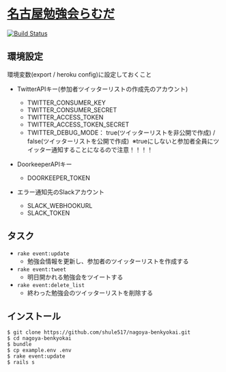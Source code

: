 [名古屋勉強会らむだ](https://nagoya-benkyokai.com/)
=======================================================
[![Build Status](https://travis-ci.org/shule517/nagoya-benkyokai.svg?branch=master)](https://travis-ci.org/shule517/nagoya-benkyokai)

## 環境設定
環境変数(export / heroku config)に設定しておくこと
- TwitterAPIキー(参加者ツイッターリストの作成先のアカウント)
  - TWITTER_CONSUMER_KEY
  - TWITTER_CONSUMER_SECRET
  - TWITTER_ACCESS_TOKEN
  - TWITTER_ACCESS_TOKEN_SECRET
  - TWITTER_DEBUG_MODE： true(ツイッターリストを非公開で作成) / false(ツイッターリストを公開で作成)
  ※trueにしないと参加者全員にツイッター通知することになるので注意！！！！

- DoorkeeperAPIキー
  - DOORKEEPER_TOKEN

- エラー通知先のSlackアカウント
  - SLACK_WEBHOOKURL
  - SLACK_TOKEN

## タスク
- `rake event:update`
  - 勉強会情報を更新し、参加者のツイッターリストを作成する
- `rake event:tweet`
  - 明日開かれる勉強会をツイートする
- `rake event:delete_list`
  - 終わった勉強会のツイッターリストを削除する

## インストール

```
$ git clone https://github.com/shule517/nagoya-benkyokai.git
$ cd nagoya-benkyokai
$ bundle
$ cp example.env .env
$ rake event:update
$ rails s
```
